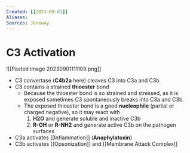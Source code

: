```yaml
---
Created: [[2023-09-01]]
Aliases: 
Sources: Janeway
---
```

# C3 Activation
![[Pasted image 20230901111109.png]]
- C3 convertase (**C4b2a** here) cleaves C3 into C3a and C3b
- C3 contains a strained **thioester** bond
	- Because the thioester bond is so strained and stressed, as it is exposed sometimes C3 spontaneously breaks into C3a and C3b. 
	- The exposed thioester bond is a good **nucleophile** (partial or charged negative), so it may react with 
	  1. **H2O** and generate soluble and inactive C3b
	  2. **R-OH** or **R-NH2** and generate active C3b on the pathogen surfaces
- C3a activates [[Inflammation]] (**Anaphylatoxin**)
- C3b activates [[Opsonization]] and [[Membrane Attack Complex]]
